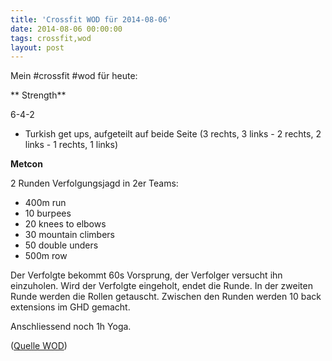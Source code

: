 ```yaml
---
title: 'Crossfit WOD für 2014-08-06'
date: 2014-08-06 00:00:00 
tags: crossfit,wod
layout: post
---
```

Mein #crossfit #wod für heute:

** Strength**

6-4-2

* Turkish get ups, aufgeteilt auf beide Seite (3 rechts, 3 links - 2 rechts, 2 links - 1 rechts, 1 links)

**Metcon**

2 Runden Verfolgungsjagd in 2er Teams:

* 400m run
* 10 burpees
* 20 knees to elbows
* 30 mountain climbers
* 50 double unders
* 500m row

Der Verfolgte bekommt 60s Vorsprung, der Verfolger versucht ihn einzuholen. Wird der Verfolgte eingeholt, endet die Runde. In der zweiten Runde werden die Rollen getauscht. Zwischen den Runden werden 10 back extensions im GHD gemacht.

Anschliessend noch 1h Yoga.

([Quelle WOD][0])

[0]: http://www.crossfithh.de/workouts--news/workout-wednesday30

